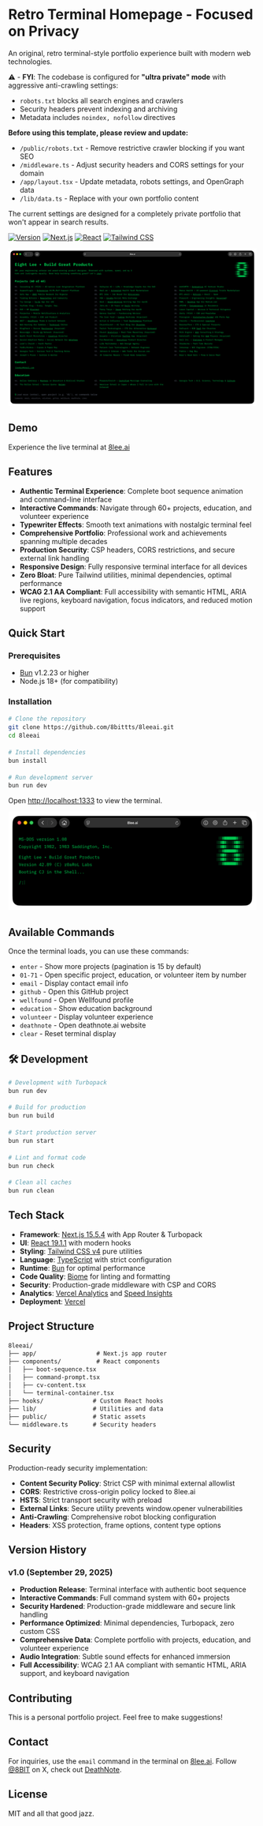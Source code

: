 # Retro Terminal Homepage - Focused on Privacy

An original, retro terminal-style portfolio experience built with modern web technologies.

⚠️ - **FYI**: The codebase is configured for **"ultra private" mode** with aggressive anti-crawling settings:
- `robots.txt` blocks all search engines and crawlers
- Security headers prevent indexing and archiving
- Metadata includes `noindex, nofollow` directives

**Before using this template, please review and update:**
- `/public/robots.txt` - Remove restrictive crawler blocking if you want SEO
- `/middleware.ts` - Adjust security headers and CORS settings for your domain
- `/app/layout.tsx` - Update metadata, robots settings, and OpenGraph data
- `/lib/data.ts` - Replace with your own portfolio content

The current settings are designed for a completely private portfolio that won't appear in search results.

[![Version](https://img.shields.io/badge/version-v1.0-green.svg)](https://github.com/8bittts/8leeai/releases)
[![Next.js](https://img.shields.io/badge/Next.js-15.5.4-black)](https://nextjs.org)
[![React](https://img.shields.io/badge/React-19.1.1-blue)](https://react.dev)
[![Tailwind CSS](https://img.shields.io/badge/Tailwind-v4-38B2AC)](https://tailwindcss.com)

![8lee.ai Terminal Screenshot](public/8lee-screenshot.png)

## Demo

Experience the live terminal at [8lee.ai](https://8lee.ai)

## Features

- **Authentic Terminal Experience**: Complete boot sequence animation and command-line interface
- **Interactive Commands**: Navigate through 60+ projects, education, and volunteer experience
- **Typewriter Effects**: Smooth text animations with nostalgic terminal feel
- **Comprehensive Portfolio**: Professional work and achievements spanning multiple decades
- **Production Security**: CSP headers, CORS restrictions, and secure external link handling
- **Responsive Design**: Fully responsive terminal interface for all devices
- **Zero Bloat**: Pure Tailwind utilities, minimal dependencies, optimal performance
- **WCAG 2.1 AA Compliant**: Full accessibility with semantic HTML, ARIA live regions, keyboard navigation, focus indicators, and reduced motion support

## Quick Start

### Prerequisites

- [Bun](https://bun.sh) v1.2.23 or higher
- Node.js 18+ (for compatibility)

### Installation

```bash
# Clone the repository
git clone https://github.com/8bittts/8leeai.git
cd 8leeai

# Install dependencies
bun install

# Run development server
bun run dev
```

Open [http://localhost:1333](http://localhost:1333) to view the terminal.

![8lee.ai Boot Sequence](public/8lee-boot-sequence.png)

## Available Commands

Once the terminal loads, you can use these commands:

- `enter` - Show more projects (pagination is 15 by default)
- `01-71` - Open specific project, education, or volunteer item by number
- `email` - Display contact email info
- `github` - Open this GitHub project
- `wellfound` - Open Wellfound profile
- `education` - Show education background
- `volunteer` - Display volunteer experience
- `deathnote` - Open deathnote.ai website
- `clear` - Reset terminal display

## 🛠️ Development

```bash
# Development with Turbopack
bun run dev

# Build for production
bun run build

# Start production server
bun run start

# Lint and format code
bun run check

# Clean all caches
bun run clean
```

## Tech Stack

- **Framework**: [Next.js 15.5.4](https://nextjs.org) with App Router & Turbopack
- **UI**: [React 19.1.1](https://react.dev) with modern hooks
- **Styling**: [Tailwind CSS v4](https://tailwindcss.com) pure utilities
- **Language**: [TypeScript](https://www.typescriptlang.org) with strict configuration
- **Runtime**: [Bun](https://bun.sh) for optimal performance
- **Code Quality**: [Biome](https://biomejs.dev) for linting and formatting
- **Security**: Production-grade middleware with CSP and CORS
- **Analytics**: [Vercel Analytics](https://vercel.com/analytics) and [Speed Insights](https://vercel.com/docs/speed-insights)
- **Deployment**: [Vercel](https://vercel.com)

## Project Structure

```
8leeai/
├── app/                 # Next.js app router
├── components/          # React components
│   ├── boot-sequence.tsx
│   ├── command-prompt.tsx
│   ├── cv-content.tsx
│   └── terminal-container.tsx
├── hooks/              # Custom React hooks
├── lib/                # Utilities and data
├── public/             # Static assets
└── middleware.ts       # Security headers
```

## Security

Production-ready security implementation:
- **Content Security Policy**: Strict CSP with minimal external allowlist
- **CORS**: Restrictive cross-origin policy locked to 8lee.ai
- **HSTS**: Strict transport security with preload
- **External Links**: Secure utility prevents window.opener vulnerabilities
- **Anti-Crawling**: Comprehensive robot blocking configuration
- **Headers**: XSS protection, frame options, content type options

## Version History

### v1.0 (September 29, 2025)
- **Production Release**: Terminal interface with authentic boot sequence
- **Interactive Commands**: Full command system with 60+ projects
- **Security Hardened**: Production-grade middleware and secure link handling
- **Performance Optimized**: Minimal dependencies, Turbopack, zero custom CSS
- **Comprehensive Data**: Complete portfolio with projects, education, and volunteer experience
- **Audio Integration**: Subtle sound effects for enhanced immersion
- **Full Accessibility**: WCAG 2.1 AA compliant with semantic HTML, ARIA support, and keyboard navigation

## Contributing

This is a personal portfolio project. Feel free to make suggestions!

## Contact

For inquiries, use the `email` command in the terminal on [8lee.ai](https://8lee.ai). Follow [@8BIT](https://x.com/8BIT) on X, check out [DeathNote](https://deathnote.ai).
## License

MIT and all that good jazz.
